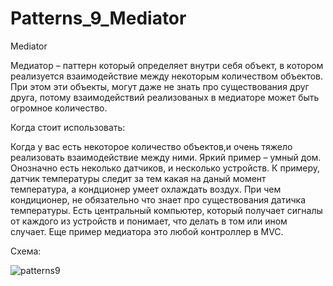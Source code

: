 # Patterns_9_Mediator

Mediator

Медиатор – паттерн который определяет внутри себя объект, в котором реализуется взаимодействие между некоторым количеством объектов. При этом эти объекты, могут даже не знать про существования друг друга, потому взаимодействий реализованых в медиаторе может быть огромное количество.

Когда стоит использовать:

Когда у вас есть некоторое количество объектов,и очень тяжело реализовать взаимодействие между ними. Яркий пример – умный дом. Онозначно есть неколько датчиков, и несколько устройств. К примеру, датчик температуры следит за тем какая на даный момент температура, а кондционер умеет охлаждать воздух. При чем кондиционер, не обязательно что знает про существования датичка температуры. Есть центральный компьютер, который получает сигналы от каждого из устройств и понимает, что делать в том или ином случает. Еще пример медиатора это любой контроллер в MVC.

Схема:

![patterns9](https://user-images.githubusercontent.com/8353437/28863020-73c69976-7791-11e7-93f1-1bec1d695388.png)

